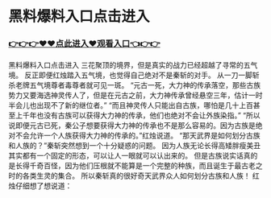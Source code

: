 # 黑料爆料入口点击进入

### <a href="http://www.baidu.com/link?url=ok3_Ml5QdPpOWDUDT8PseJcBKYiYUthhvs1MDf_XWaxIqoOiiz3h9rK40scs4rg4&wd">👉👉👉♥♥点此进入♥观看入口👈👉👉</a>


黑料爆料入口点击进入
 三花聚顶的境界，但是真实的战力已经超越了寻常的五气境。
    反正即便红烛踏入五气境，也觉得自己绝对不是秦斩的对手。
    从一刀一脚斩杀老牌五气境尊者毒尊者就可见一斑。
    “元古一死，大力神的传承落空，那些古族势力又要海选神灵传人了，但是在元古之前，大力神传承曾经悬空三年，估计一时半会儿也出现不了新的继位者。”
    “而且神灵传人只能出自古族，哪怕是几十上百甚至上千年也没有古族可以获得大力神的传承，他们也绝对不会让外族染指。”
    “所以说即便元古已死，秦公子想要获得大力神的传承也不是那么容易的。因为古族是绝对不会允许一个人族获得大力神的传承的。”红烛说道。
    “那天武界是如何划分古族和人族的？”秦斩突然想到一个十分疑惑的问题。
    因为人族无论长得高矮胖瘦美丑其实都有一个固定的形态，可以让人一眼就可以认出来的。
    但是古族说实话真的是长得千奇百怪，因为他们压根就不能算是一个完整的种族，而且诞生于最古老之时的各类生灵的集合。
    所以秦斩真的很好奇天武界众人如何划分古族和人族！
    红烛仔细想了想说道：
